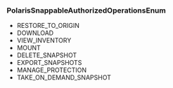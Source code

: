 ### PolarisSnappableAuthorizedOperationsEnum
- RESTORE_TO_ORIGIN
- DOWNLOAD
- VIEW_INVENTORY
- MOUNT
- DELETE_SNAPSHOT
- EXPORT_SNAPSHOTS
- MANAGE_PROTECTION
- TAKE_ON_DEMAND_SNAPSHOT
